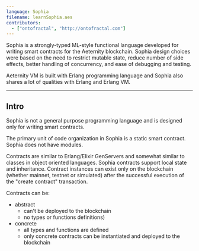```yaml
---
language: Sophia
filename: learnSophia.aes
contributors:
  - ["ontofractal", "http://ontofractal.com"]
---
```


Sophia is a strongly-typed ML-style functional language developed for writing smart contracts for the Aeternity blockchain. Sophia design choices were based on the need to restrict mutable state, reduce number of side effects, better handling of concurrency, and ease of debugging and testing.

Aeternity VM is built with Erlang programming language and Sophia also shares a lot of qualities with Erlang and Erlang VM.

---

## Intro

Sophia is not a general purpose programming language and is designed only for writing smart contracts.

The primary unit of code organization in Sophia is a static smart contract. Sophia does not have modules. 

Contracts are similar to Erlang/Elixir GenServers and somewhat similar to classes in object oriented languages. Sophia contracts support local state and inheritance. Contract instances can exist only on the blockchain (whether mainnet, testnet or simulated) after the successful execution of the "create contract" transaction.

Contracts can be:
 - abstract 
    - can't be deployed to the blockchain
    - no types or functions definitions) 
 - concrete 
    - all types and functions are defined
    - only concrete contracts can be instantiated and deployed to the blockchain

